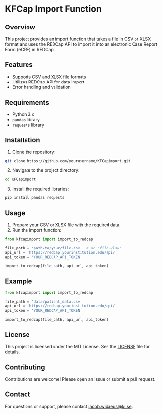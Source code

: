 # KFCap Import Function

## Overview
This project provides an import function that takes a file in CSV or XLSX format and uses the REDCap API to import it into an electronic Case Report Form (eCRF) in REDCap.

## Features
- Supports CSV and XLSX file formats
- Utilizes REDCap API for data import
- Error handling and validation

## Requirements
- Python 3.x
- `pandas` library
- `requests` library

## Installation
1. Clone the repository:
  ```sh
  git clone https://github.com/yourusername/KFCapimport.git
  ```
2. Navigate to the project directory:
  ```sh
  cd KFCapimport
  ```
3. Install the required libraries:
  ```sh
  pip install pandas requests
  ```

## Usage
1. Prepare your CSV or XLSX file with the required data.
2. Run the import function:
  ```python
  from kfcapimport import import_to_redcap

  file_path = 'path/to/your/file.csv'  # or 'file.xlsx'
  api_url = 'https://redcap.yourinstitution.edu/api/'
  api_token = 'YOUR_REDCAP_API_TOKEN'

  import_to_redcap(file_path, api_url, api_token)
  ```

## Example
```python
from kfcapimport import import_to_redcap

file_path = 'data/patient_data.csv'
api_url = 'https://redcap.yourinstitution.edu/api/'
api_token = 'YOUR_REDCAP_API_TOKEN'

import_to_redcap(file_path, api_url, api_token)
```

## License
This project is licensed under the MIT License. See the [LICENSE](LICENSE) file for details.

## Contributing
Contributions are welcome! Please open an issue or submit a pull request.

## Contact
For questions or support, please contact [jacob.widaeus@ki.se](mailto:jacob.widaeus@ki.se).
